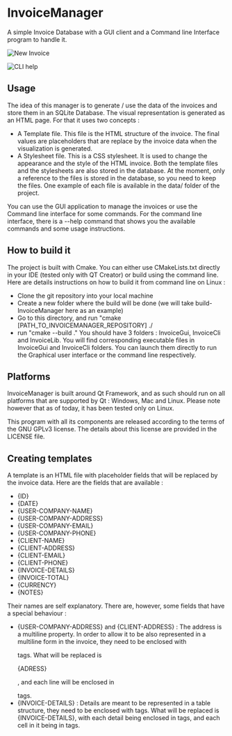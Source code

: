 # InvoiceManager

A simple Invoice Database with a GUI client and a Command line Interface program to handle it.

![New Invoice](https://github.com/MickaelOnTheWave/InvoiceManager/assets/61214819/a2aeddc5-52c3-4fb4-8138-7b599b6bbbef)

![CLI help](https://github.com/MickaelOnTheWave/InvoiceManager/assets/61214819/5df0e893-6826-4fc7-aad6-1c1b2ff6ae66)


## Usage

The idea of this manager is to generate / use the data of the invoices and store them in an SQLite Database. The visual representation is generated as an HTML page.
For that it uses two concepts :
- A Template file.
  This file is the HTML structure of the invoice. The final values are placeholders that are replace by the invoice data when the visualization is generated.
- A Stylesheet file.
  This is a CSS stylesheet. It is used to change the appearance and the style of the HTML invoice.
Both the template files and the stylesheets are also stored in the database. At the moment, only a reference to the files is stored in the database, so you need to keep the files.
One example of each file is available in the data/ folder of the project.

You can use the GUI application to manage the invoices or use the Command line interface for some commands.
For the command line interface, there is a --help command that shows you the available commands and some usage instructions.

## How to build it

The project is built with Cmake. You can either use CMakeLists.txt directly in your IDE (tested only with QT Creator) or build using the command line.
Here are details instructions on how to build it from command line on Linux :

- Clone the git repository into your local machine
- Create a new folder where the build will be done (we will take build-InvoiceManager here as an example)
- Go to this directory, and run "cmake [PATH_TO_INVOICEMANAGER_REPOSITORY] ./
- run "cmake --build ."
You should have 3 folders : InvoiceGui, InvoiceCli and InvoiceLib. You will find corresponding executable files in InvoiceGui and InvoiceCli folders. You can launch them directly to run the Graphical user interface or the command line respectively.

## Platforms

InvoiceManager is built around Qt Framework, and as such should run on all platforms that are supported by Qt : Windows, Mac and Linux.
Please note however that as of today, it has been tested only on Linux.

This program with all its components are released according to the terms of the GNU GPLv3 license. The details about this license are provided in the LICENSE file.

## Creating templates

A template is an HTML file with placeholder fields that will be replaced by the invoice data.
Here are the fields that are available :
- {ID}
- {DATE}
- {USER-COMPANY-NAME}
- {USER-COMPANY-ADDRESS}
- {USER-COMPANY-EMAIL}
- {USER-COMPANY-PHONE}
- {CLIENT-NAME}
- {CLIENT-ADDRESS}
- {CLIENT-EMAIL}
- {CLIENT-PHONE}
- {INVOICE-DETAILS}
- {INVOICE-TOTAL}
- {CURRENCY}
- {NOTES}

Their names are self explanatory. There are, however, some fields that have a special behaviour :
- {USER-COMPANY-ADDRESS} and {CLIENT-ADDRESS} : The address is a multiline property. In order to allow it to be also represented in a multiline form in the invoice, they need to be enclosed with _<p></p>_ tags. What will be replaced is <p>{ADRESS}</p>, and each line will be enclosed in <p></p> tags.
- {INVOICE-DETAILS} : Details are meant to be represented in a table structure, they need to be enclosed with _<tr></tr>_ tags. What will be replaced is <tr>{INVOICE-DETAILS}</tr>, with each detail being enclosed in <tr></tr> tags, and each cell in it being in <td></td> tags.
